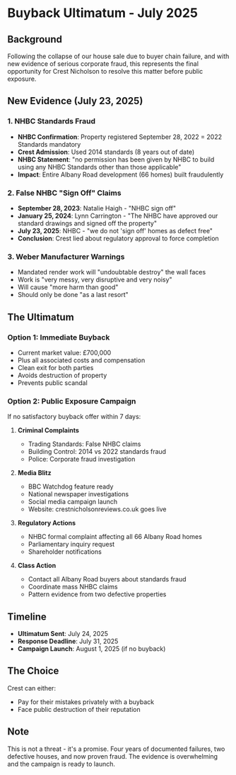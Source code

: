 # Buyback Ultimatum - July 2025

## Background
Following the collapse of our house sale due to buyer chain failure, and with new evidence of serious corporate fraud, this represents the final opportunity for Crest Nicholson to resolve this matter before public exposure.

## New Evidence (July 23, 2025)

### 1. NHBC Standards Fraud
- **NHBC Confirmation**: Property registered September 28, 2022 = 2022 Standards mandatory
- **Crest Admission**: Used 2014 standards (8 years out of date)
- **NHBC Statement**: "no permission has been given by NHBC to build using any NHBC Standards other than those applicable"
- **Impact**: Entire Albany Road development (66 homes) built fraudulently

### 2. False NHBC "Sign Off" Claims
- **September 28, 2023**: Natalie Haigh - "NHBC sign off"
- **January 25, 2024**: Lynn Carrington - "The NHBC have approved our standard drawings and signed off the property"
- **July 23, 2025**: NHBC - "we do not 'sign off' homes as defect free"
- **Conclusion**: Crest lied about regulatory approval to force completion

### 3. Weber Manufacturer Warnings
- Mandated render work will "undoubtable destroy" the wall faces
- Work is "very messy, very disruptive and very noisy"
- Will cause "more harm than good"
- Should only be done "as a last resort"

## The Ultimatum

### Option 1: Immediate Buyback
- Current market value: £700,000
- Plus all associated costs and compensation
- Clean exit for both parties
- Avoids destruction of property
- Prevents public scandal

### Option 2: Public Exposure Campaign
If no satisfactory buyback offer within 7 days:

1. **Criminal Complaints**
   - Trading Standards: False NHBC claims
   - Building Control: 2014 vs 2022 standards fraud
   - Police: Corporate fraud investigation

2. **Media Blitz**
   - BBC Watchdog feature ready
   - National newspaper investigations
   - Social media campaign launch
   - Website: crestnicholsonreviews.co.uk goes live

3. **Regulatory Actions**
   - NHBC formal complaint affecting all 66 Albany Road homes
   - Parliamentary inquiry request
   - Shareholder notifications

4. **Class Action**
   - Contact all Albany Road buyers about standards fraud
   - Coordinate mass NHBC claims
   - Pattern evidence from two defective properties

## Timeline
- **Ultimatum Sent**: July 24, 2025
- **Response Deadline**: July 31, 2025
- **Campaign Launch**: August 1, 2025 (if no buyback)

## The Choice
Crest can either:
- Pay for their mistakes privately with a buyback
- Face public destruction of their reputation

## Note
This is not a threat - it's a promise. Four years of documented failures, two defective houses, and now proven fraud. The evidence is overwhelming and the campaign is ready to launch.